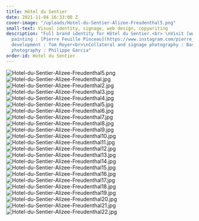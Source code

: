 ```yaml
---
title: Hôtel du Sentier
date: 2021-11-04 16:33:00 Z
cover-image: "/uploads/Hotel-du-Sentier-Alizee-Freudenthal5.png"
small-text: Visual identity, signage, web design, copywriting
description: "Full brand identity for Hôtel du Sentier.<br> \nVisit [www.hoteldusentier.com](https://www.hoteldusentier.com/)<br>\n<br>\nSign
  painting : [Pierre Feuille Pinceau](https://www.instagram.com/pierre_feuille_pinceau/)<br>\nWeb
  development : Tom Royer<br>\nCollateral and signage photography : Bastien Rossi<br>\nHotel
  photography : Philippe Garcia"
order-id: Hotel du Sentier
---
```


![Hotel-du-Sentier-Alizee-Freudenthal5.png](/uploads/Hotel-du-Sentier-Alizee-Freudenthal5.png)![Hotel-du-Sentier-Alizee-Freudenthal.jpg](/uploads/Hotel-du-Sentier-Alizee-Freudenthal.jpg)![Hotel-du-Sentier-Alizee-Freudenthal2.jpg](/uploads/Hotel-du-Sentier-Alizee-Freudenthal2.jpg)![Hotel-du-Sentier-Alizee-Freudenthal3.jpg](/uploads/Hotel-du-Sentier-Alizee-Freudenthal3.jpg)![Hotel-du-Sentier-Alizee-Freudenthal4.jpg](/uploads/Hotel-du-Sentier-Alizee-Freudenthal4.jpg)![Hotel-du-Sentier-Alizee-Freudenthal5.jpg](/uploads/Hotel-du-Sentier-Alizee-Freudenthal5.jpg)![Hotel-du-Sentier-Alizee-Freudenthal6.jpg](/uploads/Hotel-du-Sentier-Alizee-Freudenthal6.jpg)![Hotel-du-Sentier-Alizee-Freudenthal7.jpg](/uploads/Hotel-du-Sentier-Alizee-Freudenthal7.jpg)![Hotel-du-Sentier-Alizee-Freudenthal8.jpg](/uploads/Hotel-du-Sentier-Alizee-Freudenthal8.jpg)![Hotel-du-Sentier-Alizee-Freudenthal9.jpg](/uploads/Hotel-du-Sentier-Alizee-Freudenthal9.jpg)![Hotel-du-Sentier-Alizee-Freudenthal10.jpg](/uploads/Hotel-du-Sentier-Alizee-Freudenthal10.jpg)![Hotel-du-Sentier-Alizee-Freudenthal11.jpg](/uploads/Hotel-du-Sentier-Alizee-Freudenthal11.jpg)![Hotel-du-Sentier-Alizee-Freudenthal12.jpg](/uploads/Hotel-du-Sentier-Alizee-Freudenthal12.jpg)![Hotel-du-Sentier-Alizee-Freudenthal13.jpg](/uploads/Hotel-du-Sentier-Alizee-Freudenthal13.jpg)![Hotel-du-Sentier-Alizee-Freudenthal14.jpg](/uploads/Hotel-du-Sentier-Alizee-Freudenthal14.jpg)![Hotel-du-Sentier-Alizee-Freudenthal15.jpg](/uploads/Hotel-du-Sentier-Alizee-Freudenthal15.jpg)![Hotel-du-Sentier-Alizee-Freudenthal16.jpg](/uploads/Hotel-du-Sentier-Alizee-Freudenthal16.jpg)![Hotel-du-Sentier-Alizee-Freudenthal17.jpg](/uploads/Hotel-du-Sentier-Alizee-Freudenthal17.jpg)![Hotel-du-Sentier-Alizee-Freudenthal18.jpg](/uploads/Hotel-du-Sentier-Alizee-Freudenthal18.jpg)![Hotel-du-Sentier-Alizee-Freudenthal19.jpg](/uploads/Hotel-du-Sentier-Alizee-Freudenthal19.jpg)![Hotel-du-Sentier-Alizee-Freudenthal20.jpg](/uploads/Hotel-du-Sentier-Alizee-Freudenthal20.jpg)![Hotel-du-Sentier-Alizee-Freudenthal21.jpg](/uploads/Hotel-du-Sentier-Alizee-Freudenthal21.jpg)![Hotel-du-Sentier-Alizee-Freudenthal22.jpg](/uploads/Hotel-du-Sentier-Alizee-Freudenthal22.jpg)